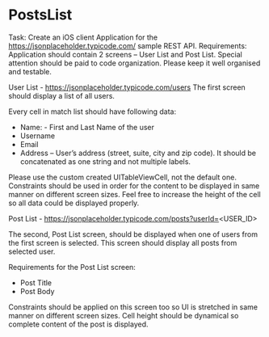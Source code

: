 # PostsList

Task:
Create an iOS client Application for the https://jsonplaceholder.typicode.com/ sample REST API. Requirements:
Application should contain 2 screens – User List and Post List. Special attention should be paid to code organization. Please keep it well organised and testable.

User List - https://jsonplaceholder.typicode.com/users The first screen should display a list of all users.

Every cell in match list should have following data:
* Name: - First and Last Name of the user
* Username
* Email
* Address – User’s address (street, suite, city and zip code). It should be concatenated as one string and not multiple labels.

Please use the custom created UITableViewCell, not the default one.
Constraints should be used in order for the content to be displayed in same manner on different screen sizes. Feel free to increase the height of the cell so all data could be displayed properly.

Post List - https://jsonplaceholder.typicode.com/posts?userId=<USER_ID>

The second, Post List screen, should be displayed when one of users from the first screen is selected.
This screen should display all posts from selected user.

Requirements for the Post List screen:
* Post Title
* Post Body

Constraints should be applied on this screen too so UI is stretched in same manner on different screen sizes.
Cell height should be dynamical so complete content of the post is displayed.
